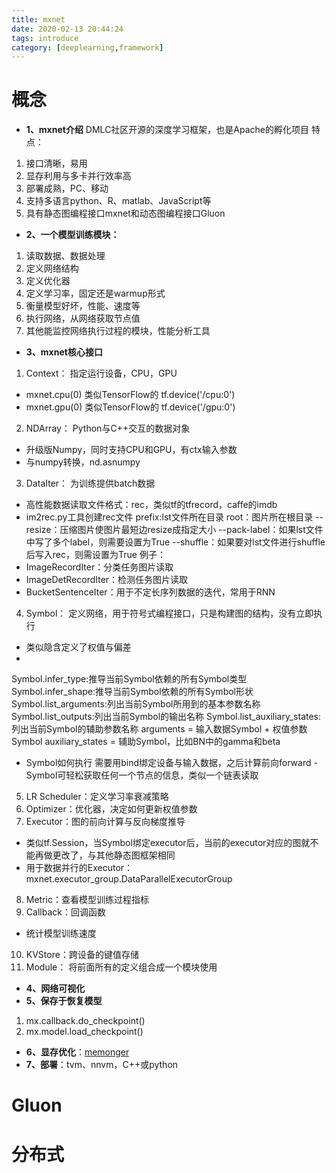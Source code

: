 ```yaml
---
title: mxnet
date: 2020-02-13 20:44:24
tags: introduce
category: [deeplearning,framework]
---
```


# 概念
- **1、mxnet介绍**
 DMLC社区开源的深度学习框架，也是Apache的孵化项目
 特点：
 1. 接口清晰，易用
 2. 显存利用与多卡并行效率高
 3. 部署成熟，PC、移动
 4. 支持多语言python、R、matlab、JavaScript等
 5. 具有静态图编程接口mxnet和动态图编程接口Gluon

- **2、一个模型训练模块：**
 1. 读取数据、数据处理
 2. 定义网络结构
 3. 定义优化器
 4. 定义学习率，固定还是warmup形式
 5. 衡量模型好坏，性能、速度等
 6. 执行网络，从网络获取节点值
 7. 其他能监控网络执行过程的模块，性能分析工具
 
- **3、mxnet核心接口**
 1. Context： 指定运行设备，CPU，GPU
  - mxnet.cpu(0) 类似TensorFlow的 tf.device('/cpu:0')
  - mxnet.gpu(0) 类似TensorFlow的 tf.device('/gpu:0')
 2. NDArray： Python与C++交互的数据对象
  - 升级版Numpy，同时支持CPU和GPU，有ctx输入参数
  - 与numpy转换，nd.asnumpy
 3. DataIter： 为训练提供batch数据
  - 高性能数据读取文件格式：rec，类似tf的tfrecord，caffe的imdb
  - im2rec.py工具创建rec文件
   prefix:lst文件所在目录
   root：图片所在根目录
   --resize：压缩图片使图片最短边resize成指定大小
   --pack-label：如果lst文件中写了多个label，则需要设置为True
   --shuffle：如果要对lst文件进行shuffle后写入rec，则需设置为True
   例子：
  - ImageRecordIter：分类任务图片读取
  - ImageDetRecordIter：检测任务图片读取
  - BucketSentenceIter：用于不定长序列数据的迭代，常用于RNN
 4. Symbol： 定义网络，用于符号式编程接口，只是构建图的结构，没有立即执行
  - 类似隐含定义了权值与偏差
  - 
   Symbol.infer_type:推导当前Symbol依赖的所有Symbol类型
   Symbol.infer_shape:推导当前Symbol依赖的所有Symbol形状
   Symbol.list_arguments:列出当前Symbol所用到的基本参数名称
   Symbol.list_outputs:列出当前Symbol的输出名称
   Symbol.list_auxiliary_states:列出当前Symbol的辅助参数名称
   arguments = 输入数据Symbol + 权值参数Symbol
   auxiliary_states = 辅助Symbol，比如BN中的gamma和beta
   - Symbol如何执行
    需要用bind绑定设备与输入数据，之后计算前向forward
	- Symbol可轻松获取任何一个节点的信息，类似一个链表读取
 5. LR Scheduler：定义学习率衰减策略
 6. Optimizer：优化器，决定如何更新权值参数
 7. Executor：图的前向计算与反向梯度推导
  - 类似tf.Session，当Symbol绑定executor后，当前的executor对应的图就不能再做更改了，与其他静态图框架相同
  - 用于数据并行的Executor：mxnet.executor_group.DataParallelExecutorGroup
 8. Metric：查看模型训练过程指标
 9. Callback：回调函数
  - 统计模型训练速度
 10. KVStore：跨设备的键值存储
 11. Module： 将前面所有的定义组合成一个模块使用
 
- **4、网络可视化**
- **5、保存于恢复模型**
 1. mx.callback.do_checkpoint()
 2. mx.model.load_checkpoint()
- **6、显存优化**：[memonger](https://github.com/dmlc/mxnet-memonger)
- **7、部署**：tvm、nnvm，C++或python 

# Gluon

# 分布式
 
